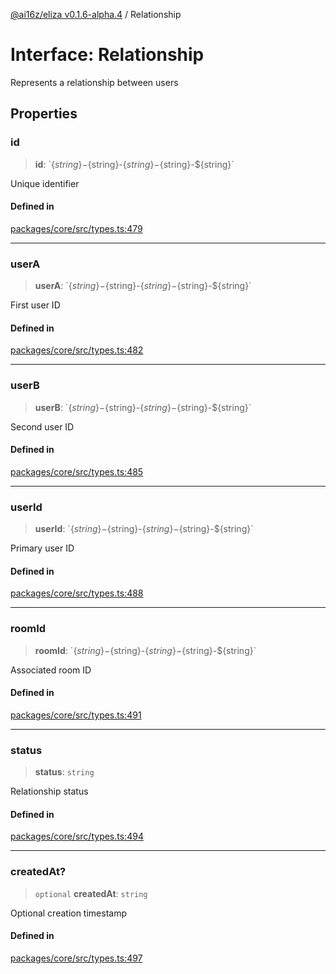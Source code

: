 [@ai16z/eliza v0.1.6-alpha.4](../index.md) / Relationship

# Interface: Relationship

Represents a relationship between users

## Properties

### id

> **id**: \`$\{string\}-$\{string\}-$\{string\}-$\{string\}-$\{string\}\`

Unique identifier

#### Defined in

[packages/core/src/types.ts:479](https://github.com/ai16z/eliza/blob/main/packages/core/src/types.ts#L479)

***

### userA

> **userA**: \`$\{string\}-$\{string\}-$\{string\}-$\{string\}-$\{string\}\`

First user ID

#### Defined in

[packages/core/src/types.ts:482](https://github.com/ai16z/eliza/blob/main/packages/core/src/types.ts#L482)

***

### userB

> **userB**: \`$\{string\}-$\{string\}-$\{string\}-$\{string\}-$\{string\}\`

Second user ID

#### Defined in

[packages/core/src/types.ts:485](https://github.com/ai16z/eliza/blob/main/packages/core/src/types.ts#L485)

***

### userId

> **userId**: \`$\{string\}-$\{string\}-$\{string\}-$\{string\}-$\{string\}\`

Primary user ID

#### Defined in

[packages/core/src/types.ts:488](https://github.com/ai16z/eliza/blob/main/packages/core/src/types.ts#L488)

***

### roomId

> **roomId**: \`$\{string\}-$\{string\}-$\{string\}-$\{string\}-$\{string\}\`

Associated room ID

#### Defined in

[packages/core/src/types.ts:491](https://github.com/ai16z/eliza/blob/main/packages/core/src/types.ts#L491)

***

### status

> **status**: `string`

Relationship status

#### Defined in

[packages/core/src/types.ts:494](https://github.com/ai16z/eliza/blob/main/packages/core/src/types.ts#L494)

***

### createdAt?

> `optional` **createdAt**: `string`

Optional creation timestamp

#### Defined in

[packages/core/src/types.ts:497](https://github.com/ai16z/eliza/blob/main/packages/core/src/types.ts#L497)
